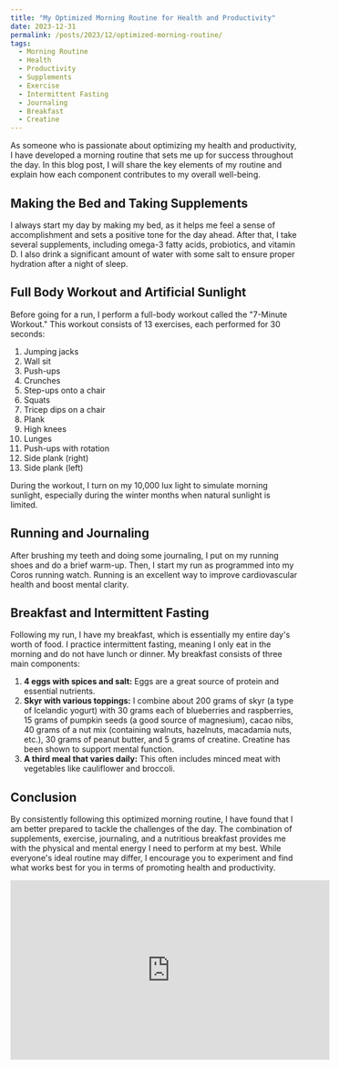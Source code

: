 ```yaml
---
title: "My Optimized Morning Routine for Health and Productivity"
date: 2023-12-31
permalink: /posts/2023/12/optimized-morning-routine/
tags:
  - Morning Routine
  - Health
  - Productivity
  - Supplements
  - Exercise
  - Intermittent Fasting
  - Journaling
  - Breakfast
  - Creatine
---
```


As someone who is passionate about optimizing my health and productivity, I have developed a morning routine that sets me up for success throughout the day. In this blog post, I will share the key elements of my routine and explain how each component contributes to my overall well-being.

## Making the Bed and Taking Supplements

I always start my day by making my bed, as it helps me feel a sense of accomplishment and sets a positive tone for the day ahead. After that, I take several supplements, including omega-3 fatty acids, probiotics, and vitamin D. I also drink a significant amount of water with some salt to ensure proper hydration after a night of sleep.

## Full Body Workout and Artificial Sunlight

Before going for a run, I perform a full-body workout called the "7-Minute Workout." This workout consists of 13 exercises, each performed for 30 seconds:

1. Jumping jacks
2. Wall sit
3. Push-ups
4. Crunches
5. Step-ups onto a chair
6. Squats
7. Tricep dips on a chair
8. Plank
9. High knees
10. Lunges
11. Push-ups with rotation
12. Side plank (right)
13. Side plank (left)

During the workout, I turn on my 10,000 lux light to simulate morning sunlight, especially during the winter months when natural sunlight is limited.

## Running and Journaling

After brushing my teeth and doing some journaling, I put on my running shoes and do a brief warm-up. Then, I start my run as programmed into my Coros running watch. Running is an excellent way to improve cardiovascular health and boost mental clarity.

## Breakfast and Intermittent Fasting

Following my run, I have my breakfast, which is essentially my entire day's worth of food. I practice intermittent fasting, meaning I only eat in the morning and do not have lunch or dinner. My breakfast consists of three main components:

1. **4 eggs with spices and salt:** Eggs are a great source of protein and essential nutrients.
2. **Skyr with various toppings:** I combine about 200 grams of skyr (a type of Icelandic yogurt) with 30 grams each of blueberries and raspberries, 15 grams of pumpkin seeds (a good source of magnesium), cacao nibs, 40 grams of a nut mix (containing walnuts, hazelnuts, macadamia nuts, etc.), 30 grams of peanut butter, and 5 grams of creatine. Creatine has been shown to support mental function.
3. **A third meal that varies daily:** This often includes minced meat with vegetables like cauliflower and broccoli.

## Conclusion

By consistently following this optimized morning routine, I have found that I am better prepared to tackle the challenges of the day. The combination of supplements, exercise, journaling, and a nutritious breakfast provides me with the physical and mental energy I need to perform at my best. While everyone's ideal routine may differ, I encourage you to experiment and find what works best for you in terms of promoting health and productivity.

<iframe width="560" height="315" src="https://www.youtube.com/embed/yub4IVO_v3A" frameborder="0" allow="accelerometer; autoplay; encrypted-media; gyroscope; picture-in-picture" allowfullscreen></iframe>

